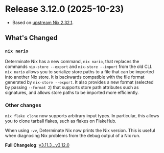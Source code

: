 # Release 3.12.0 (2025-10-23)

* Based on [upstream Nix 2.32.1](../release-notes/rl-2.32.md).

## What's Changed

### `nix nario`

Determinate Nix has a new command, `nix nario`, that replaces the commands `nix-store --export` and `nix-store --import` from the old CLI. `nix nario` allows you to serialize store paths to a file that can be imported into another Nix store. It is backwards compatible with the file format generated by `nix-store --export`. It also provides a new format (selected by passing `--format 2`) that supports store path attributes such as signatures, and allows store paths to be imported more efficiently.

### Other changes

`nix flake clone` now supports arbitrary input types. In particular, this allows you to clone tarball flakes, such as flakes on FlakeHub.

When using `-vv`, Determinate Nix now prints the Nix version. This is useful when diagnosing Nix problems from the debug output of a Nix run.

**Full Changelog**: [v3.11.3...v3.12.0](https://github.com/DeterminateSystems/nix-src/compare/v3.11.3...v3.12.0)

